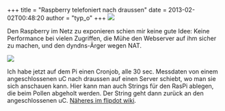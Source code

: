 +++
title = "Raspberry telefoniert nach draussen"
date = 2013-02-02T00:48:20
author = "typ_o"
+++
![](https://flipdot.org/blog/uploads/raspi-small.jpg)  
  
Den Raspberry im Netz zu exponieren schien mir keine gute Idee: Keine
Performance bei vielen Zugriffen, die Mühe den Webserver auf ihm sicher
zu machen, und den dyndns-Ärger wegen NAT.  
  
![](https://flipdot.org/blog/uploads/rasp_schema.jpg)  
  
Ich habe jetzt auf dem Pi einen Cronjob, alle 30 sec. Messdaten von
einem angeschlossenen uC nach draussen auf einen Server schiebt, wo man
sie sich anschauen kann. Hier kann man auch Strings für den RasPi
ablegen, die beim Pollen abgeholt werden. Der String geht dann zurück an
den angeschlossenen uC. [Näheres im flipdot
wiki](http://flipdot.org/wiki/index.php?title=Raspberry_telefoniert_nach_draussen).
